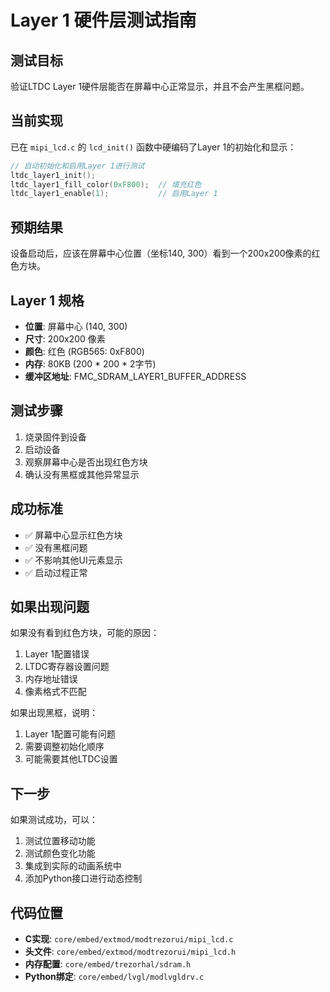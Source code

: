 # Layer 1 硬件层测试指南

## 测试目标
验证LTDC Layer 1硬件层能否在屏幕中心正常显示，并且不会产生黑框问题。

## 当前实现
已在 `mipi_lcd.c` 的 `lcd_init()` 函数中硬编码了Layer 1的初始化和显示：

```c
// 自动初始化和启用Layer 1进行测试
ltdc_layer1_init();
ltdc_layer1_fill_color(0xF800);  // 填充红色
ltdc_layer1_enable(1);           // 启用Layer 1
```

## 预期结果
设备启动后，应该在屏幕中心位置（坐标140, 300）看到一个200x200像素的红色方块。

## Layer 1 规格
- **位置**: 屏幕中心 (140, 300)
- **尺寸**: 200x200 像素
- **颜色**: 红色 (RGB565: 0xF800)
- **内存**: 80KB (200 * 200 * 2字节)
- **缓冲区地址**: FMC_SDRAM_LAYER1_BUFFER_ADDRESS

## 测试步骤
1. 烧录固件到设备
2. 启动设备
3. 观察屏幕中心是否出现红色方块
4. 确认没有黑框或其他异常显示

## 成功标准
- ✅ 屏幕中心显示红色方块
- ✅ 没有黑框问题
- ✅ 不影响其他UI元素显示
- ✅ 启动过程正常

## 如果出现问题
如果没有看到红色方块，可能的原因：
1. Layer 1配置错误
2. LTDC寄存器设置问题
3. 内存地址错误
4. 像素格式不匹配

如果出现黑框，说明：
1. Layer 1配置可能有问题
2. 需要调整初始化顺序
3. 可能需要其他LTDC设置

## 下一步
如果测试成功，可以：
1. 测试位置移动功能
2. 测试颜色变化功能
3. 集成到实际的动画系统中
4. 添加Python接口进行动态控制

## 代码位置
- **C实现**: `core/embed/extmod/modtrezorui/mipi_lcd.c`
- **头文件**: `core/embed/extmod/modtrezorui/mipi_lcd.h`
- **内存配置**: `core/embed/trezorhal/sdram.h`
- **Python绑定**: `core/embed/lvgl/modlvgldrv.c`